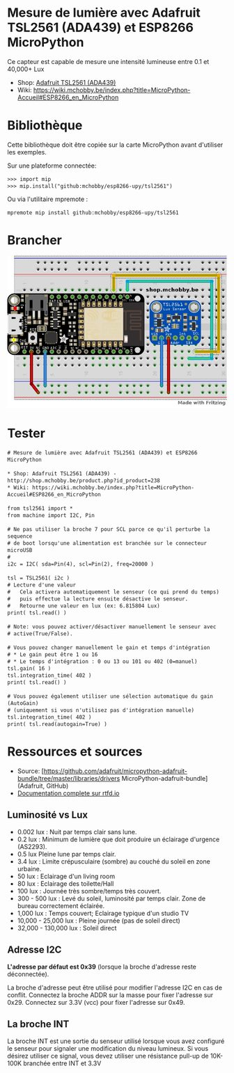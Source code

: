 # Mesure de lumière avec Adafruit TSL2561 (ADA439) et ESP8266 MicroPython

Ce capteur est capable de mesure une intensité lumineuse entre 0.1 et 40,000+ Lux

* Shop: [Adafruit TSL2561 (ADA439)](http://shop.mchobby.be/product.php?id_product=238)
* Wiki: https://wiki.mchobby.be/index.php?title=MicroPython-Accueil#ESP8266_en_MicroPython

# Bibliothèque

Cette bibliothèque doit être copiée sur la carte MicroPython avant d'utiliser les exemples.

Sur une plateforme connectée:

```
>>> import mip
>>> mip.install("github:mchobby/esp8266-upy/tsl2561")
```

Ou via l'utilitaire mpremote :

```
mpremote mip install github:mchobby/esp8266-upy/tsl2561
```

# Brancher

![Raccordements](docs/_static/tsl2561_bb.jpg)

# Tester

```
# Mesure de lumière avec Adafruit TSL2561 (ADA439) et ESP8266 MicroPython

* Shop: Adafruit TSL2561 (ADA439) - http://shop.mchobby.be/product.php?id_product=238
* Wiki: https://wiki.mchobby.be/index.php?title=MicroPython-Accueil#ESP8266_en_MicroPython

from tsl2561 import *
from machine import I2C, Pin

# Ne pas utiliser la broche 7 pour SCL parce ce qu'il perturbe la sequence
# de boot lorsqu'une alimentation est branchée sur le connecteur microUSB
#
i2c = I2C( sda=Pin(4), scl=Pin(2), freq=20000 )

tsl = TSL2561( i2c )
# Lecture d'une valeur
#   Cela activera automatiquement le senseur (ce qui prend du temps)
#   puis effectue la lecture ensuite désactive le senseur.
#   Retourne une valeur en lux (ex: 6.815804 Lux)
print( tsl.read() )

# Note: vous pouvez activer/désactiver manuellement le senseur avec
# active(True/False).

# Vous pouvez changer manuellement le gain et temps d'intégration
# * Le gain peut être 1 ou 16
# * Le temps d'intégration : 0 ou 13 ou 101 ou 402 (0=manuel)
tsl.gain( 16 )
tsl.integration_time( 402 )
print( tsl.read() )

# Vous pouvez également utiliser une sélection automatique du gain (AutoGain)
# (uniquement si vous n'utilisez pas d'intégration manuelle)
tsl.integration_time( 402 )
print( tsl.read(autogain=True) )
```

# Ressources et sources
* Source: [https://github.com/adafruit/micropython-adafruit-bundle/tree/master/libraries/drivers MicroPython-adafruit-bundle] (Adafruit, GitHub)
* [Documentation complete sur rtfd.io](http://micropython-tsl2561.rtfd.io/.)

## Luminosité vs Lux
* 0.002 lux : Nuit par temps clair sans lune.
* 0.2 lux : Minimum de lumière que doit produire un éclairage d'urgence (AS2293).
* 0.5 lux 	Pleine lune par temps clair.
* 3.4 lux : Limite crépusculaire (sombre) au couché du soleil en zone urbaine.
* 50 lux : Eclairage d'un living room
* 80 lux : Eclairage des toilette/Hall
* 100 lux : Journée très sombre/temps très couvert.
* 300 - 500 lux : Levé du soleil, luminosité par temps clair. Zone de bureau correctement éclairée.
* 1,000 lux : Temps couvert; Eclairage typique d'un studio TV
* 10,000 - 25,000 lux : Pleine journée (pas de soleil direct)
* 32,000 - 130,000 lux : Soleil direct

## Adresse I2C
__L'adresse par défaut est 0x39__ (lorsque la broche d'adresse reste déconnectée).

La broche d'adresse peut être utilisé pour modifier l'adresse I2C en cas de conflit. Connectez la broche ADDR sur la masse pour fixer l'adresse sur 0x29. Connectez sur 3.3V (vcc) pour fixer l'adresse sur 0x49.

## La broche INT
La broche INT est une sortie du senseur utilisé lorsque vous avez configuré le senseur pour signaler une modification du niveau lumineux. Si vous désirez utiliser ce signal, vous devez utiliser une résistance pull-up de 10K-100K branchée entre INT et 3.3V
